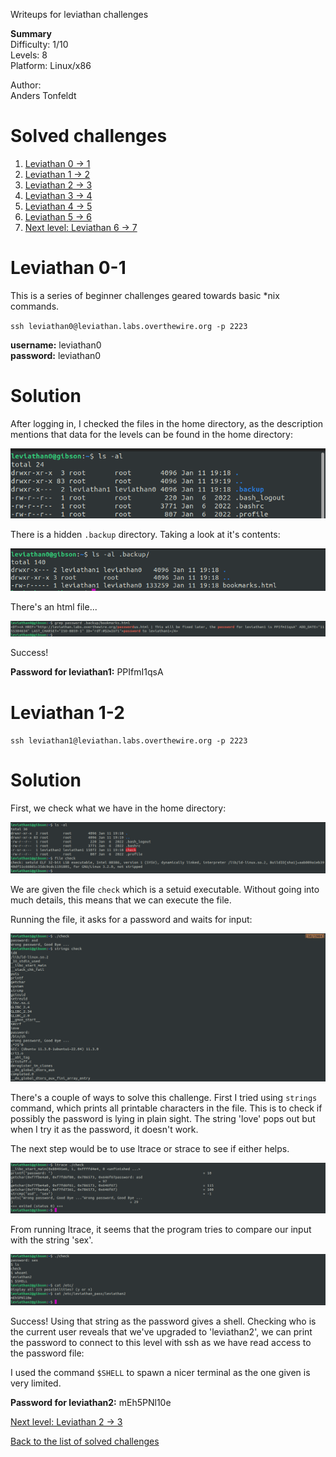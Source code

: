 Writeups for leviathan challenges


**Summary**<br>
Difficulty: 1/10<br>
Levels: 8<br>
Platform: Linux/x86<br>

Author:<br>
Anders Tonfeldt

# Solved challenges
1. [Leviathan 0 -> 1](https://github.com/ricardo-uqueio/ctf_writeups/tree/main/overthewire/leviathan#leviathan-0-1)
2. [Leviathan 1 -> 2](https://github.com/ricardo-uqueio/ctf_writeups/tree/main/overthewire/leviathan#leviathan-1-2)
3. [Leviathan 2 -> 3](https://github.com/ricardo-uqueio/ctf_writeups/tree/main/overthewire/leviathan/leviathan2_3#readme)
4. [Leviathan 3 -> 4](https://github.com/ricardo-uqueio/ctf_writeups/tree/main/overthewire/leviathan/leviathan3_4#readme)
5. [Leviathan 4 -> 5](https://github.com/ricardo-uqueio/ctf_writeups/tree/main/overthewire/leviathan/leviathan4_5#readme)
6. [Leviathan 5 -> 6](https://github.com/ricardo-uqueio/ctf_writeups/tree/main/overthewire/leviathan/leviathan5_6#readme)
7. [Next level: Leviathan 6 -> 7](https://github.com/ricardo-uqueio/ctf_writeups/tree/main/overthewire/leviathan/leviathan6_7#readme)


# Leviathan 0-1

This is a series of beginner challenges geared towards basic *nix commands. 

`ssh leviathan0@leviathan.labs.overthewire.org -p 2223`

**username:** leviathan0<br>
**password:** leviathan0

# Solution
After logging in, I checked the files in the home directory, as the description mentions that data for the levels can be found in the home directory:

![shot0](./leviathan0_1/shot0.png)

There is a hidden `.backup` directory. Taking a look at it's contents:

![shot1](./leviathan0_1/shot1.png)

There's an html file...

![shot2](./leviathan0_1/shot2.png)

Success!

**Password for leviathan1:** PPIfmI1qsA

# Leviathan 1-2

`ssh leviathan1@leviathan.labs.overthewire.org -p 2223`


# Solution
First, we check what we have in the home directory:

![shot0](./leviathan1_2/shot0.png)

We are given the file `check` which is a setuid executable. Without going into much details, this means that we can execute the file.

Running the file, it asks for a password and waits for input:

![shot1](./leviathan1_2/shot1.png)

There's a couple of ways to solve this challenge. First I tried using `strings` command, which prints all printable characters in the file. This is to check if possibly the password is lying in plain sight. The string 'love' pops out but when I try it as the password, it doesn't work.

The next step would be to use ltrace or strace to see if either helps.

![shot2](./leviathan1_2/shot2.png)

From running ltrace, it seems that the program tries to compare our input with the string 'sex'.

![shot3](./leviathan1_2/shot3.png)

Success! Using that string as the password gives a shell. Checking who is the current user reveals that we've upgraded to 'leviathan2', we can print the password to connect to this level with ssh as we have read access to the password file:

I used the command `$SHELL` to spawn a nicer terminal as the one given is very limited.

**Password for leviathan2:** mEh5PNl10e

[Next level: Leviathan 2 -> 3](https://github.com/ricardo-uqueio/ctf_writeups/tree/main/overthewire/leviathan/leviathan2_3#readme)

[Back to the list of solved challenges](https://github.com/ricardo-uqueio/ctf_writeups/tree/main/overthewire/leviathan#solved-challenges)


